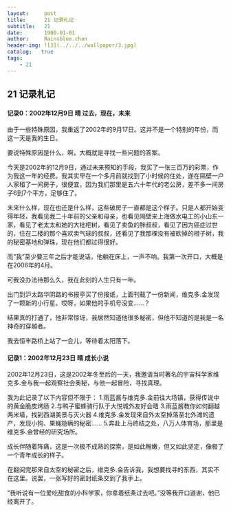 ```yaml
---
layout:     post
title:      21 记录札记
subtitle:   21
date:       1900-01-01
author:     Rainsblue.chan
header-img: ![3](../../../wallpaper/3.jpg)
catalog:   true
tags:
    - 21
---
```


## 21 记录札记

#### 记录0：2002年12月9日   晴   过去，现在，未来

由于一些特殊原因，我重返了2002年的9月17日。这并不是一个特别的年份，而这一天是我的生日。

要说特殊原因是什么，啊，大概就是寻找一些问题的答案。

今天是2002年的12月9日，通过未来预知的手段，我买了一张三百万的彩票，作为我这一年的经费。我其实早在一个多月前就找到了小时候的住处，遂在隔壁一户人家租了一间房子，很便宜，因为我们那里是五六十年代的老公房，差不多一间房子6到7个平方，足够住了。

未来什么样，现在也还是什么样，这些破房子一直都是这个样子。只是人都开始变得年轻，我看见我二十年前的父亲和母亲，也看见隔壁来上海做水电工的小山东一家，看见了老太太和她的大枇杷树，看见了卖鱼的胖叔叔，看见了因为癌症过世的，住在二楼的那个喜欢卖气球的叔叔，还看见了我那棵没有被砍掉的橙子树，我的秘密基地和弹珠，现在他们都过得很好。

而“我”至少要三年之后才能说话，他躺在床上，一声不响。我第一次开口，大概是在2006年的4月。

可我没办法待那么久，我在此刻的人生只有一年。

出门到沪太路华阴路的书报亭买了份报纸，上面刊载了一份新闻，维克多.金发现了一颗新的小行星。哎呀，如果他的手机号没变......？

结果真的打通了，他非常惊讶，我居然知道他很多秘密，但他不知道的是我是一名神奇的穿越者。

我去恒丰路桥上站了一会儿，等待着太阳落下。

#### 记录1：2002年12月23日   晴   成长小说

2002年12月23日，这是2002年冬至后的一天，我邀请当时著名的宇宙科学家维克多.金与我一起观察社会奥秘，与他一起冒险，寻找真理。

我为此记录了以下内容但不限于：
1.雨蓝酱与维克多.金前往大场镇，获得传说中的黄金脆皮烤肠
2.与鸭子蜜蜂骑行队于大悦城外友好会晤
3.雨蓝酱教你如何翻越两米墙，找到西湖美景与灭火器
4.维克多.金发现来自外太空掉落至北外滩的遗产，发现小狗、果蝇隐瞒的秘密......
5.奔赴上马终结之处，八万人体育场，那里是维克多.金曾经的研究场所。

成长伴随着阵痛，这是一次极不成熟的探索，是如此稚嫩，但又如此坚定，像极了一个青年成长的样子。

在翻阅完那来自太空的秘密之后，维克多.金告诉我，我想要找寻的东西，其实不在这里。说罢，一张写好的密封纸条交到了我手上。

“我听说有一位爱吃甜食的小科学家，你拿着纸条过去吧。”没等我开口道谢，他已经离开了。
